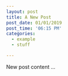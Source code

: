 ```yaml
---
layout: post
title: A New Post
post_date: 01/01/2019
post_time: '06:15 PM'
categories:
  - example
  - stuff

---
```








New post content ...






